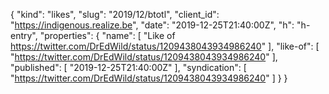 {
  "kind": "likes",
  "slug": "2019/12/btotl",
  "client_id": "https://indigenous.realize.be",
  "date": "2019-12-25T21:40:00Z",
  "h": "h-entry",
  "properties": {
    "name": [
      "Like of https://twitter.com/DrEdWild/status/1209438043934986240"
    ],
    "like-of": [
      "https://twitter.com/DrEdWild/status/1209438043934986240"
    ],
    "published": [
      "2019-12-25T21:40:00Z"
    ],
    "syndication": [
      "https://twitter.com/DrEdWild/status/1209438043934986240"
    ]
  }
}
